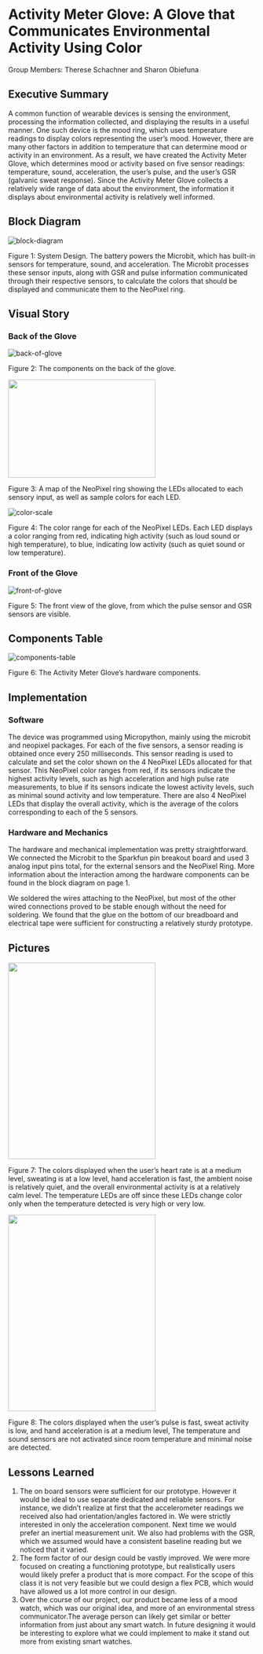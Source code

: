 # Activity Meter Glove: A Glove that Communicates Environmental Activity Using Color

Group Members: Therese Schachner and Sharon Obiefuna

## Executive Summary
A common function of wearable devices is sensing the environment, processing the information collected, and displaying the results in a useful manner. One such device is the mood ring, which uses temperature readings to display colors representing the user’s mood. However, there are many other factors in addition to temperature that can determine mood or activity in an environment. As a result, we have created the Activity Meter Glove, which determines mood or activity based on five sensor readings: temperature, sound, acceleration, the user’s pulse, and the user’s GSR (galvanic sweat response). Since the Activity Meter Glove collects a relatively wide range of data about the environment, the information it displays about environmental activity is relatively well informed.

## Block Diagram

![block-diagram](images/fig1-blockdiagram.png)

Figure 1: System Design. The battery powers the Microbit, which has built-in sensors for temperature, sound, and acceleration. The Microbit processes these sensor inputs, along with GSR and pulse information communicated through their respective sensors, to calculate the colors that should be displayed and communicate them to the NeoPixel ring.

## Visual Story 
### Back of the Glove

![back-of-glove](images/fig2-backofglove.png)

Figure 2: The components on the back of the glove.

<img src="/images/fig3-neopixelmap.png" width="300" height="200">

Figure 3: A map of the NeoPixel ring showing the LEDs allocated to each sensory input, as well as sample colors for each LED.

![color-scale](images/fig4-colorscale.png)

Figure 4: The color range for each of the NeoPixel LEDs. Each LED displays a color ranging from red, indicating high activity (such as loud sound or high temperature), to blue, indicating low activity (such as quiet sound or low temperature).

### Front of the Glove

![front-of-glove](images/fig5-frontofglove.png)

Figure 5: The front view of the glove, from which the pulse sensor and GSR sensors are visible.

## Components Table

![components-table](images/fig6-componentstable.jpg)

Figure 6: The Activity Meter Glove’s hardware components.

## Implementation
### Software
The device was programmed using Micropython, mainly using the microbit and neopixel packages. For each of the five sensors, a sensor reading is obtained once every 250 milliseconds. This sensor reading is used to calculate and set the color shown on the 4 NeoPixel LEDs allocated for that sensor. This NeoPixel color ranges from red, if its sensors indicate the highest activity levels, such as high acceleration and high pulse rate measurements, to blue if its sensors indicate the lowest activity levels, such as minimal sound activity and low temperature. There are also 4 NeoPixel LEDs that display the overall activity, which is the average of the colors corresponding to each of the 5 sensors.

### Hardware and Mechanics
The hardware and mechanical implementation was pretty straightforward. We connected the Microbit to the Sparkfun pin breakout board and used 3 analog input pins total, for the external sensors and the NeoPixel Ring. More information about the interaction among the hardware components can be found in the block diagram on page 1.

We soldered the wires attaching to the NeoPixel, but most of the other wired connections proved to be stable enough without the need for soldering. We found that the glue on the bottom of our breadboard and electrical tape were sufficient for constructing a relatively sturdy prototype.

## Pictures

<img src="/images/fig7-inuse1.jpg" width="300" height="400">

Figure 7: The colors displayed when the user’s heart rate is at a medium level, sweating is at a low level, hand acceleration is fast, the ambient noise is relatively quiet, and the overall environmental activity is at a relatively calm level. The temperature LEDs are off since these LEDs change color only when the temperature detected is very high or very low. 

<img src="/images/fig8-inuse2.jpg" width="300" height="400">

Figure 8: The colors displayed when the user’s pulse is fast, sweat activity is low, and hand acceleration is at a medium level, The temperature and sound sensors are not activated since room temperature and minimal noise are detected.

## Lessons Learned
1. The on board sensors were sufficient for our prototype. However it would be ideal to use separate dedicated and reliable sensors. For instance, we didn’t realize at first that the accelerometer readings we received also had orientation/angles factored in. We were strictly interested in only the acceleration component. Next time we would prefer an inertial measurement unit. We also had problems with the GSR, which we assumed would have a consistent baseline reading but we noticed that it varied.
2. The form factor of our design could be vastly improved. We were more focused on creating a functioning prototype, but realistically users would likely prefer a product that is more compact. For the scope of this class it is not very feasible but we could design a flex PCB, which would have allowed us a lot more control in our design.
3. Over the course of our project, our product became less of a mood watch, which was our original idea, and more of an environmental stress communicator.The average person can likely get similar or better information from just about any smart watch. In future designing it would be interesting to explore what we could implement to make it stand out more from existing smart watches. 
